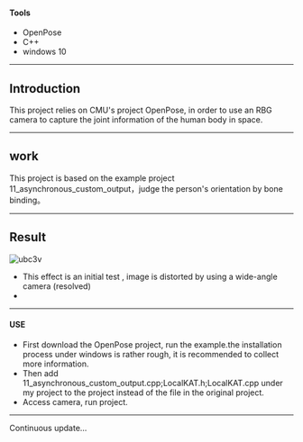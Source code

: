 #### Tools
- OpenPose
- C++
- windows 10

---
##  Introduction        
This project relies on CMU's project OpenPose, in order to use an RBG camera to capture the joint information of the human body in space.

---
## work
This project is based on the example project 11_asynchronous_custom_output，judge the person's orientation by bone binding。  

---

## Result
![ubc3v](./res/1.gif)
-  This effect is an initial test , image is distorted by using a wide-angle camera (resolved) 
-   

---
#### USE
- First download the OpenPose project, run the example.the installation process under windows is rather rough, it is recommended to collect more information.
- Then add 11_asynchronous_custom_output.cpp;LocalKAT.h;LocalKAT.cpp under my project to the project instead of the file in the original project.
- Access camera, run project.
  
---
Continuous update...
